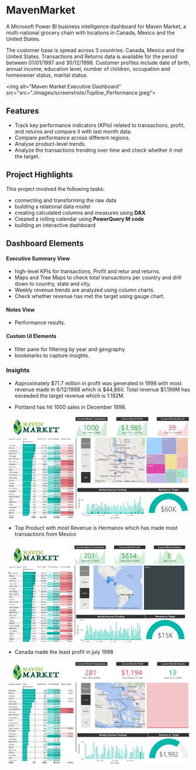 # MavenMarket

A Microsoft Power BI business intelligence dashboard for Maven Market, a multi-national grocery chain with locations in Canada, Mexico and the United States.

The customer base is spread across 3 countries: Canada, Mexico and the United States. Transactions and Returns data is available for the period between 01/01/1997 and 30/12/1998. Customer profiles include date of birth, annual income, education level, number of children, occupation and homeowner status, marital status. 

<img alt="Maven Market Executive Dashboard" src="src="./images/screenshots/Topline_Performance.jpeg">

## Features

- Track key performance indicators (KPIs) related to transactions, profit, and returns and compare it with last month data.
- Compare performance across different regions.
- Analyse product-level trends.
- Analyze the transactions trending over time and check whether it met the target.

## Project Highlights

This project involved the following tasks:

- connecting and transforming the raw data 
- building a relational data model
- creating calculated columns and measures using **DAX**
- Created a rolling calendar using **PowerQuery M code**
- building an interactive dashboard

## Dashboard Elements

#### Executive Summary View

- high-level KPIs for transactions, Profit and retur and returns.
- Maps and Tree Maps to check total transactions per country and drill down to country, state and city.
- Weekly revenue trends are analyzed using column charts.
- Check whether revenue has met the target using gauge chart.

#### Notes View

- Performance results.

#### Custom UI Elements

- filter pane for filtering by year and geography
- bookmarks to capture insights.


### Insights

- Approximately $71.7 million in profit was generated in 1998 with most revenue made in 6/12/1998 which is $44,860. Total revenue $1.199M has exceeded the target revenue which is 1.192M.

- Portland has hit 1000 sales in December 1998.

<img src="./images/screenshots/Portland_Sales.jpeg">

- Top Product with most Revenue is Hermanos which has  made most transactions from Mexico

<img src="./images/screenshots/TopProduct_Mexico.jpeg">

- Canada made the least profit in july 1998

<img src="./images/screenshots/LeastProfit_Canada.jpeg">
